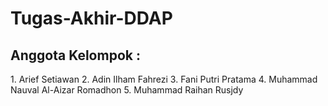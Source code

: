 # Tugas-Akhir-DDAP

<h2>Anggota Kelompok :</h2>
1. Arief Setiawan
2. Adin Ilham Fahrezi
3. Fani Putri Pratama
4. Muhammad Nauval Al-Aizar Romadhon
5. Muhammad Raihan Rusjdy
